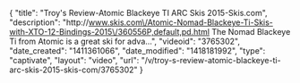 {
    "title": "Troy's Review-Atomic Blackeye TI ARC Skis 2015-Skis.com",
    "description": "http:\/\/www.skis.com\/Atomic-Nomad-Blackeye-Ti-Skis-with-XTO-12-Bindings-2015\/360556P,default,pd.html The Nomad Blackeye Ti from Atomic is a great ski for adva...",
    "videoid": "3765302",
    "date_created": "1411361066",
    "date_modified": "1418181992",
    "type": "captivate",
    "layout": "video",
    "url": "\/v\/troy-s-review-atomic-blackeye-ti-arc-skis-2015-skis-com\/3765302"
}